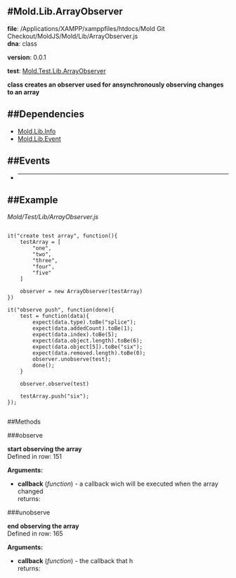 
#Mold.Lib.ArrayObserver
---------------------------------------

__file__: /Applications/XAMPP/xamppfiles/htdocs/Mold Git Checkout/MoldJS/Mold/Lib/ArrayObserver.js  
__dna__: class  

__version__: 0.0.1  
	

__test__: [Mold.Test.Lib.ArrayObserver](../../Mold/Test/Lib/ArrayObserver.md) 





__class creates an observer used for ansynchronously observing changes to an array__


##Dependencies
--------------

* [Mold.Lib.Info](../../Mold/Lib/Info.md) 
* [Mold.Lib.Event](../../Mold/Lib/Event.md) 


##Events
--------------



* ____   



##Example
--------------
*Mold/Test/Lib/ArrayObserver.js*

```

it("create test array", function(){
	testArray = [
		"one",
		"two",
		"three",
		"four",
		"five"
	]

	observer = new ArrayObserver(testArray)
})

it("observe push", function(done){
	test = function(data){
		expect(data.type).toBe("splice");
		expect(data.addedCount).toBe(1);
		expect(data.index).toBe(5);
		expect(data.object.length).toBe(6);
		expect(data.object[5]).toBe("six");
		expect(data.removed.length).toBe(0);
		observer.unobserve(test);
		done();
	}

	observer.observe(test)

	testArray.push("six");
});


```



   
##Methods
	
 

###observe



__start observing the array__  
Defined in row: 151  

__Arguments:__  
 
* __callback__ (_function_) - a callback wich will be executed when the array changed  
returns: 




###unobserve



__end observing the array__  
Defined in row: 165  

__Arguments:__  
 
* __callback__ (_function_) - the callback that h  
returns: 




 


 



		
